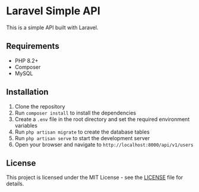 # Laravel Simple API

This is a simple API built with Laravel.

## Requirements

- PHP 8.2+
- Composer
- MySQL

## Installation

1. Clone the repository
2. Run `composer install` to install the dependencies
3. Create a `.env` file in the root directory and set the required environment variables
4. Run `php artisan migrate` to create the database tables
5. Run `php artisan serve` to start the development server
6. Open your browser and navigate to `http://localhost:8000/api/v1/users`

## License

This project is licensed under the MIT License - see the [LICENSE](LICENSE) file for details.
